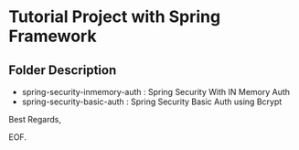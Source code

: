 # Tutorial Project with Spring Framework

## Folder Description ##

* spring-security-inmemory-auth		: Spring Security With IN Memory Auth
* spring-security-basic-auth		: Spring Security Basic Auth using Bcrypt

Best Regards,

EOF.